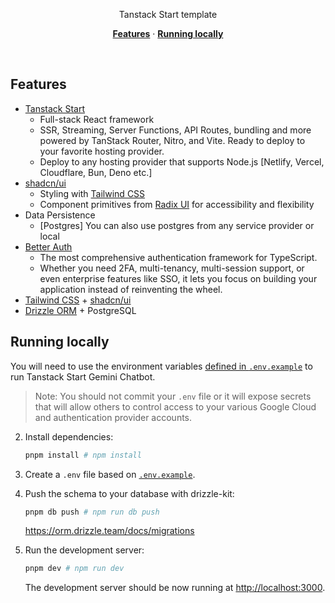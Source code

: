 <p align="center">
  Tanstack Start template
</p>

<p align="center">
  <a href="#features"><strong>Features</strong></a> ·
  <a href="#running-locally"><strong>Running locally</strong></a>
</p>
<br/>

## Features

- [Tanstack Start](https://tanstack.com/start/latest)
  - Full-stack React framework
  - SSR, Streaming, Server Functions, API Routes, bundling and more powered by TanStack Router, Nitro, and Vite. Ready to deploy to your favorite hosting provider.
  - Deploy to any hosting provider that supports Node.js [Netlify, Vercel, Cloudflare, Bun, Deno etc.]
- [shadcn/ui](https://ui.shadcn.com)
  - Styling with [Tailwind CSS](https://tailwindcss.com)
  - Component primitives from [Radix UI](https://radix-ui.com) for accessibility and flexibility
- Data Persistence
  - [Postgres] You can also use postgres from any service provider or local
- [Better Auth](https://www.better-auth.com/)
  - The most comprehensive authentication framework for TypeScript.
  - Whether you need 2FA, multi-tenancy, multi-session support, or even enterprise features like SSO, it lets you focus on building your application instead of reinventing the wheel.
- [Tailwind CSS](https://tailwindcss.com/) + [shadcn/ui](https://ui.shadcn.com/)
- [Drizzle ORM](https://orm.drizzle.team/) + PostgreSQL

## Running locally

You will need to use the environment variables [defined in `.env.example`](.env.example) to run Tanstack Start Gemini Chatbot.

> Note: You should not commit your `.env` file or it will expose secrets that will allow others to control access to your various Google Cloud and authentication provider accounts.

2. Install dependencies:

   ```bash
   pnpm install # npm install
   ```

3. Create a `.env` file based on [`.env.example`](./.env.example).

4. Push the schema to your database with drizzle-kit:

   ```bash
   pnpm db push # npm run db push
   ```

   <https://orm.drizzle.team/docs/migrations>

5. Run the development server:

   ```bash
   pnpm dev # npm run dev
   ```

   The development server should be now running at [http://localhost:3000](http://localhost:3000).
